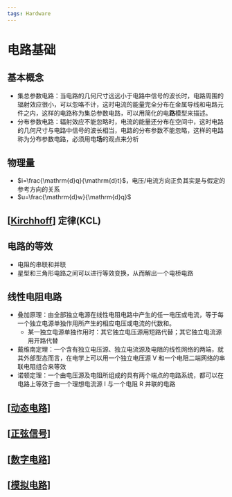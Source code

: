 ```yaml
---
tags: Hardware
---
```


# 电路基础

## 基本概念

- 集总参数电路：当电路的几何尺寸远远小于电路中信号的波长时，电路周围的辐射效应很小，可以忽咯不计，这时电流的能量完全分布在金属导线和电路元件之内，这样的电路称为集总参数电路，可以用简化的电**路**模型来描述。
- 分布参数电路：辐射效应不能忽略时，电流的能量还分布在空间中，这时电路的几何尺寸与电路中信号的波长相当，电路的分布参数不能忽略，这样的电路称为分布参数电路，必须用电**场**的观点来分析

## 物理量

- $i=\frac{\mathrm{d}q}{\mathrm{d}t}$，电压/电流方向正负其实是与假定的参考方向的关系
- $u=\frac{\mathrm{d}w}{\mathrm{d}q}$

## [[Kirchhoff]] 定律(KCL)

## 电路的等效

- 电阻的串联和并联
- 星型和三角形电路之间可以进行等效变换，从而解出一个电桥电路

## 线性电阻电路

- 叠加原理：由全部独立电源在线性电阻电路中产生的任一电压或电流，等于每一个独立电源单独作用所产生的相应电压或电流的代数和。
  - 某一独立电源单独作用时：其它独立电压源用短路代替；其它独立电流源用开路代替
- 戴维南定理：一个含有独立电压源、独立电流源及电阻的线性网络的两端，就其外部型态而言，在电学上可以用一个独立电压源 V 和一个电阻二端网络的串联电阻组合来等效
- 诺顿定理：一个由电压源及电阻所组成的具有两个端点的电路系统，都可以在电路上等效于由一个理想电流源 I 与一个电阻 R 并联的电路

## [[动态电路]]

## [[正弦信号]]

## [[数字电路]]

## [[模拟电路]]

[//begin]: # "Autogenerated link references for markdown compatibility"
[Kirchhoff]: Kirchhoff.md "基尔霍夫定律"
[动态电路]: %E5%8A%A8%E6%80%81%E7%94%B5%E8%B7%AF.md "动态电路"
[正弦信号]: %E6%AD%A3%E5%BC%A6%E4%BF%A1%E5%8F%B7.md "正弦信号"
[数字电路]: digital/%E6%95%B0%E5%AD%97%E7%94%B5%E8%B7%AF.md "数字电路"
[模拟电路]: analog/%E6%A8%A1%E6%8B%9F%E7%94%B5%E8%B7%AF.md "模拟电路"
[//end]: # "Autogenerated link references"
